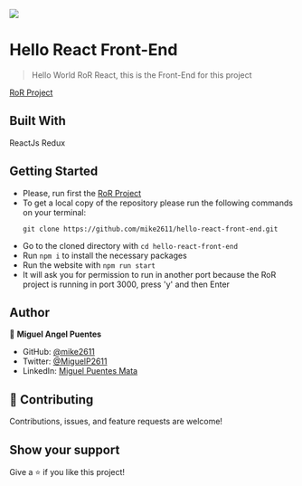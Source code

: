 ![](https://img.shields.io/badge/Microverse-blueviolet)

# Hello React Front-End

> Hello World RoR React, this is the Front-End for this project

[RoR Project](https://github.com/mike2611/hello-rails-back-end)

## Built With
ReactJs
Redux

## Getting Started
- Please, run first the [RoR Project](https://github.com/mike2611/hello-rails-back-end)
- To get a local copy of the repository please run the following commands on your terminal:
   ```
   git clone https://github.com/mike2611/hello-react-front-end.git
   ```
- Go to the cloned directory with `cd hello-react-front-end`
- Run `npm i` to install the necessary packages
- Run the website with `npm run start` 
- It will ask you for permission to run in another port because the RoR project is running in port 3000, press 'y' and then Enter

## Author

👤 **Miguel Angel Puentes**
- GitHub: [@mike2611](https://github.com/mike2611)
- Twitter: [@MiguelP2611](https://twitter.com/MiguelP2611)
- LinkedIn: [Miguel Puentes Mata](https://linkedin.com/in/miguel-puentes-mata-90a562139/)


## 🤝 Contributing

Contributions, issues, and feature requests are welcome!

## Show your support

Give a ⭐️ if you like this project!
